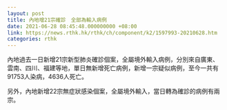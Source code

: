 ```yaml
---
layout: post
title: 內地增21宗確診　全部為輸入病例
date: 2021-06-28 08:45:48.000000000 +08:00
link: https://news.rthk.hk/rthk/ch/component/k2/1597993-20210628.htm
categories: rthk
---
```


內地過去一日新增21宗新型肺炎確診個案，全屬境外輸入病例，分別來自廣東、雲南、四川、福建等地，單日無新增死亡病例，新增一宗疑似病例，至今一共有91753人染病，4636人死亡。

另外，內地新增22宗無症狀感染個案，全屬境外輸入，當日轉為確診的病例有兩宗。
